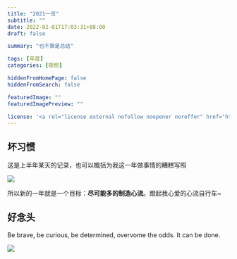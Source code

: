 ```yaml
---
title: "2021一览"
subtitle: ""
date: 2022-02-01T17:03:31+08:00
draft: false

summary: "也不算是总结"

tags: [年度]
categories: [随想]

hiddenFromHomePage: false
hiddenFromSearch: false

featuredImage: ""
featuredImagePreview: ""

license: '<a rel="license external nofollow noopener noreffer" href="https://creativecommons.org/licenses/by-nc/4.0/" target="_blank">CC BY-NC 4.0</a>' 
---
```


## 坏习惯

这是上半年某天的记录，也可以概括为我这一年做事情的糟糕写照

![](https://nehopicbed.oss-cn-beijing.aliyuncs.com/img/202202081702350.png)

所以新的一年就是一个目标：**尽可能多的制造心流**。蹬起我心爱的心流自行车~

## 好念头

Be brave, be curious, be determined, overvome the odds. It can be done.

![](https://nehopicbed.oss-cn-beijing.aliyuncs.com/img/202202081710688.png)